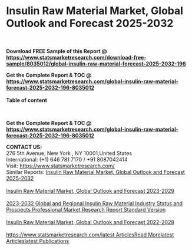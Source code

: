 <h1>Insulin Raw Material Market, Global Outlook and Forecast 2025-2032</h1><br/><p><strong>Download FREE Sample of this Report @ <a href="https://www.statsmarketresearch.com/download-free-sample/8035012/global-insulin-raw-material-forecast-2025-2032-196">https://www.statsmarketresearch.com/download-free-sample/8035012/global-insulin-raw-material-forecast-2025-2032-196</a></strong></p><div><b>Get the Complete Report & TOC @ <a href="https://www.statsmarketresearch.com/global-insulin-raw-material-forecast-2025-2032-196-8035012">https://www.statsmarketresearch.com/global-insulin-raw-material-forecast-2025-2032-196-8035012</a></b></div><br><b>Table of content</b><p><br><div><b>Get the Complete Report & TOC @ <a href="https://www.statsmarketresearch.com/global-insulin-raw-material-forecast-2025-2032-196-8035012">https://www.statsmarketresearch.com/global-insulin-raw-material-forecast-2025-2032-196-8035012</a></b></div></p> <b>CONTACT US:</b><br>276 5th Avenue, New York , NY 10001,United States<br>International: (+1) 646 781 7170 / +91 8087042414<br>Visit: <a href="https://www.statsmarketresearch.com/">https://www.statsmarketresearch.com/</a><br>Similar Reports: <a href="https://www.statsmarketresearch.com/global-insulin-raw-material-forecast-2025-2032-196-8035012">Insulin Raw Material Market, Global Outlook and Forecast 2025-2032</a><br/><br/><a href="https://www.statsmarketresearch.com/global-insulin-raw-material-forecast-2025-2032-196-8035012">Insulin Raw Material Market, Global Outlook and Forecast 2023-2029</a><br/><br/><a href="https://www.statsmarketresearch.com/global-insulin-raw-material-forecast-2025-2032-196-8035012">2023-2032 Global and Regional Insulin Raw Material Industry Status and Prospects Professional Market Research Report Standard Version</a><br/><br/><a href="https://www.statsmarketresearch.com/global-insulin-raw-material-forecast-2025-2032-196-8035012">Insulin Raw Material Market, Global Outlook and Forecast 2022-2028</a><br/><br/><a href="https://gyeongbokgung.com">https://www.statsmarketresearch.com/</a><a href="https://hallyeomaritime.com">latest Articles</a><a href="https://jingwansa.com">Read More</a><a href=https://nguoiviet.jp/">latest Articles</a><a href="https://www.intelmarketresearch.com/">latest Publications</a>